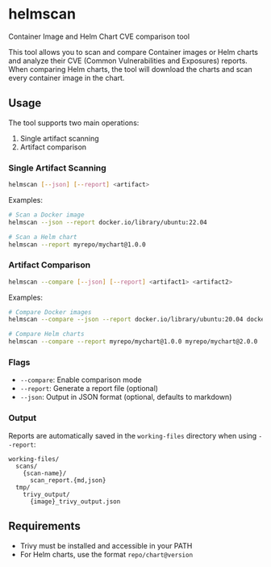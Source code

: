 # helmscan
Container Image and Helm Chart CVE comparison tool

This tool allows you to scan and compare Container images or Helm charts and analyze their CVE (Common Vulnerabilities and Exposures) reports.
When comparing Helm charts, the tool will download the charts and scan every container image in the chart.

## Usage

The tool supports two main operations:
1. Single artifact scanning
2. Artifact comparison

### Single Artifact Scanning

```bash
helmscan [--json] [--report] <artifact>
```

Examples:
```bash
# Scan a Docker image
helmscan --json --report docker.io/library/ubuntu:22.04

# Scan a Helm chart
helmscan --report myrepo/mychart@1.0.0
```

### Artifact Comparison

```bash
helmscan --compare [--json] [--report] <artifact1> <artifact2>
```

Examples:
```bash
# Compare Docker images
helmscan --compare --json --report docker.io/library/ubuntu:20.04 docker.io/library/ubuntu:22.04

# Compare Helm charts
helmscan --compare --report myrepo/mychart@1.0.0 myrepo/mychart@2.0.0
```

### Flags
- `--compare`: Enable comparison mode
- `--report`: Generate a report file (optional)
- `--json`: Output in JSON format (optional, defaults to markdown)

### Output

Reports are automatically saved in the `working-files` directory when using `--report`:
```
working-files/
  scans/
    {scan-name}/
      scan_report.{md,json}
  tmp/
    trivy_output/
      {image}_trivy_output.json
```

## Requirements
- Trivy must be installed and accessible in your PATH
- For Helm charts, use the format `repo/chart@version`
